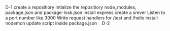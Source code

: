 D-1 
create a repositiory
Intialize the repositiory
node_modules, package.json and package-losk.json 
install express 
create a srever 
Listen to a port number like 3000 
Write request handlers for /test and /hello 
install nodemon update script inside package.json
 
 D-2